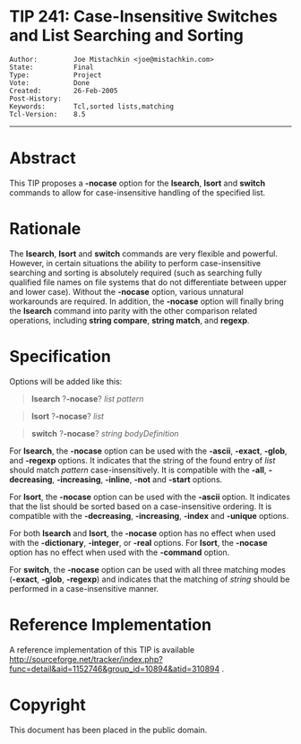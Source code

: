 # TIP 241: Case-Insensitive Switches and List Searching and Sorting
	Author:         Joe Mistachkin <joe@mistachkin.com>
	State:          Final
	Type:           Project
	Vote:           Done
	Created:        26-Feb-2005
	Post-History:   
	Keywords:       Tcl,sorted lists,matching
	Tcl-Version:    8.5
-----

# Abstract

This TIP proposes a **-nocase** option for the **lsearch**,
**lsort** and **switch** commands to allow for case-insensitive
handling of the specified list.

# Rationale

The **lsearch**, **lsort** and **switch** commands are very flexible
and powerful. However, in certain situations the ability to perform
case-insensitive searching and sorting is absolutely required \(such as
searching fully qualified file names on file systems that do not
differentiate between upper and lower case\). Without the **-nocase**
option, various unnatural workarounds are required. In addition, the
**-nocase** option will finally bring the **lsearch** command into
parity with the other comparison related operations, including
**string compare**, **string match**, and **regexp**.

# Specification

Options will be added like this:

 > **lsearch** ?**-nocase**? _list_ _pattern_

 > **lsort** ?**-nocase**? _list_

 > **switch** ?**-nocase**? _string bodyDefinition_

For **lsearch**, the **-nocase** option can be used with the
**-ascii**, **-exact**, **-glob**, and **-regexp** options. It
indicates that the string of the found entry of _list_ should match
_pattern_ case-insensitively. It is compatible with the **-all**,
**-decreasing**, **-increasing**, **-inline**, **-not** and
**-start** options.

For **lsort**, the **-nocase** option can be used with the
**-ascii** option. It indicates that the list should be sorted based
on a case-insensitive ordering. It is compatible with the
**-decreasing**, **-increasing**, **-index** and **-unique**
options.

For both **lsearch** and **lsort**, the **-nocase** option has
no effect when used with the **-dictionary**, **-integer**, or
**-real** options. For **lsort**, the **-nocase** option has no
effect when used with the **-command** option.

For **switch**, the **-nocase** option can be used with all three
matching modes \(**-exact**, **-glob**, **-regexp**\) and
indicates that the matching of _string_ should be performed in a
case-insensitive manner.

# Reference Implementation

A reference implementation of this TIP is available
<http://sourceforge.net/tracker/index.php?func=detail&aid=1152746&group_id=10894&atid=310894> .

# Copyright

This document has been placed in the public domain.

